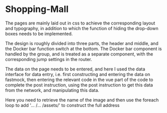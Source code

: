 # Shopping-Mall

The pages are mainly laid out in css to achieve the corresponding layout and typography, in addition to which the function of hiding the drop-down boxes needs to be implemented.

The design is roughly divided into three parts, the header and middle, and the Docker bar function switch at the bottom. The Docker bar component is handled by the group, and is treated as a separate component, with the corresponding jump settings in the router.

The data on the page needs to be entered, and here I used the data interface for data entry, i.e. first constructing and entering the data on fastmock, then entering the relevant code in the vue part of the code to complete the post instruction, using the post instruction to get this data from the network, and manipulating this data.

Here you need to retrieve the name of the image and then use the foreach loop to add '... /... /assets/' to construct the full address
